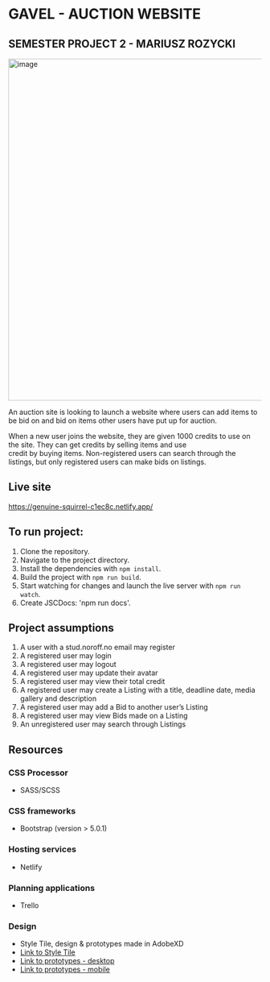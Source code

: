 # GAVEL - AUCTION WEBSITE  
## SEMESTER PROJECT 2 - MARIUSZ ROZYCKI <br>

<img width="679" alt="image" src="https://github.com/MariuszRozycki/auction-gavel/assets/55709542/f5cb283a-27fc-4c6b-8bec-4225e368fcd7">

An auction site is looking to launch a website where users can add items to be bid on and bid on items other users have put up for auction. <br>

When a new user joins the website, they are given 1000 credits to use on the site. They can get credits by selling items and use <br>
credit by buying items. Non-registered users can search through the listings, but only registered users can make bids on listings.<br>

## Live site
https://genuine-squirrel-c1ec8c.netlify.app/

## To run project:

1. Clone the repository.
2. Navigate to the project directory.
3. Install the dependencies with `npm install`.
4. Build the project with `npm run build`.
5. Start watching for changes and launch the live server with `npm run watch`.
6. Create JSCDocs: 'npm run docs'.

## Project assumptions
1. A user with a stud.noroff.no email may register
2. A registered user may login
3. A registered user may logout
4. A registered user may update their avatar
5. A registered user may view their total credit
6. A registered user may create a Listing with a title, deadline date, media gallery and description
7. A registered user may add a Bid to another user’s Listing
8. A registered user may view Bids made on a Listing
9. An unregistered user may search through Listings

## Resources
### CSS Processor
- SASS/SCSS

### CSS frameworks
- Bootstrap (version > 5.0.1)

### Hosting services
- Netlify

### Planning applications
- Trello

### Design
- Style Tile, design & prototypes made in AdobeXD
- [Link to Style Tile ](https://xd.adobe.com/view/72d8fd7f-7d9e-42ec-a3bb-a1bcb82c9d31-278b/)
- [Link to prototypes - desktop ](https://xd.adobe.com/view/636868b3-1b56-40c7-810b-912308a44f6e-363b/)
- [Link to prototypes - mobile ](https://xd.adobe.com/view/f38e74a7-dc05-4fe7-8fa0-5da2529ec313-a6dd/) 
